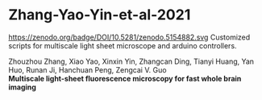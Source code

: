 # Zhang-Yao-Yin-et-al-2021
https://zenodo.org/badge/DOI/10.5281/zenodo.5154882.svg
Customized scripts for multiscale light sheet microscope and arduino controllers.

Zhouzhou Zhang, Xiao Yao, Xinxin Yin, Zhangcan Ding, Tianyi Huang, Yan Huo, Runan Ji, Hanchuan Peng, Zengcai V. Guo  
**Multiscale light-sheet fluorescence microscopy for fast whole brain imaging**

